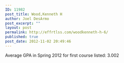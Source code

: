 ```yaml
---
ID: 11982
post_title: Wood,Kenneth H
author: Joel DesArmo
post_excerpt: ""
layout: post
permalink: http://effrtlss.com/woodkenneth-h-6/
published: true
post_date: 2012-11-02 20:49:46
---
```

<p>Average GPA in Spring 2012 for first course listed: 3.002</p>